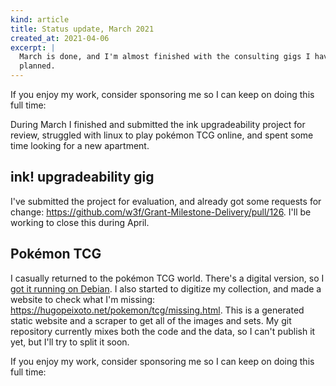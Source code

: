 ```yaml
---
kind: article
title: Status update, March 2021
created_at: 2021-04-06
excerpt: |
  March is done, and I'm almost finished with the consulting gigs I have
  planned.
---
```


<aside markdown="1">
  If you enjoy my work, consider sponsoring me so I can keep on doing this full
  time: <https://github.com/sponsors/hugopeixoto>
</aside>

During March I finished and submitted the ink upgradeability project for
review, struggled with linux to play pokémon TCG online, and spent some time
looking for a new apartment.

## ink! upgradeability gig

I've submitted the project for evaluation, and already got some requests for
change: <https://github.com/w3f/Grant-Milestone-Delivery/pull/126>. I'll be
working to close this during April.


## Pokémon TCG

I casually returned to the pokémon TCG world. There's a digital version, so I
[got it running on Debian][hp-ptcgo]. I also started to digitize my collection,
and made a website to check what I'm missing:
<https://hugopeixoto.net/pokemon/tcg/missing.html>. This is a generated static
website and a scraper to get all of the images and sets. My git repository
currently mixes both the code and the data, so I can't publish it yet, but I'll
try to split it soon.


<aside markdown="1">
  If you enjoy my work, consider sponsoring me so I can keep on doing this full
  time: <https://github.com/sponsors/hugopeixoto>
</aside>

[hp-ptcgo]: https://hugopeixoto.net/articles/playing-ptcgo-using-wine-docker-wayland.html

